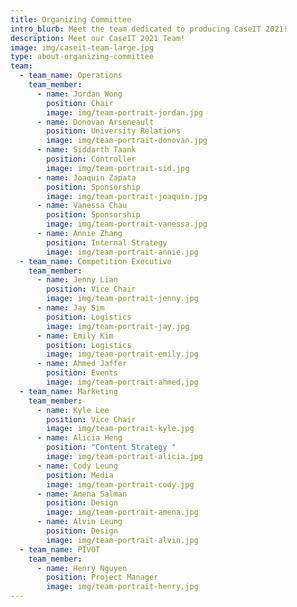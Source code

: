 ```yaml
---
title: Organizing Committee
intro_blurb: Meet the team dedicated to producing CaseIT 2021!
description: Meet our CaseIT 2021 Team!
image: img/caseit-team-large.jpg
type: about-organizing-committee
team:
  - team_name: Operations
    team_member:
      - name: Jordan Wong
        position: Chair
        image: img/team-portrait-jordan.jpg
      - name: Donovan Arseneault
        position: University Relations
        image: img/team-portrait-donovan.jpg
      - name: Siddarth Taank
        position: Controller
        image: img/team-portrait-sid.jpg
      - name: Joaquin Zapata
        position: Sponsorship
        image: img/team-portrait-joaquin.jpg
      - name: Vanessa Chau
        position: Sponsorship
        image: img/team-portrait-vanessa.jpg
      - name: Annie Zhang
        position: Internal Strategy
        image: img/team-portrait-annie.jpg
  - team_name: Competition Executive
    team_member:
      - name: Jenny Lian
        position: Vice Chair
        image: img/team-portrait-jenny.jpg
      - name: Jay Sim
        position: Logistics
        image: img/team-portrait-jay.jpg
      - name: Emily Kim
        position: Logistics
        image: img/team-portrait-emily.jpg
      - name: Ahmed Jaffer
        position: Events
        image: img/team-portrait-ahmed.jpg
  - team_name: Marketing
    team_member:
      - name: Kyle Lee
        position: Vice Chair
        image: img/team-portrait-kyle.jpg
      - name: Alicia Heng
        position: "Content Strategy "
        image: img/team-portrait-alicia.jpg
      - name: Cody Leung
        position: Media
        image: img/team-portrait-cody.jpg
      - name: Amena Salman
        position: Design
        image: img/team-portrait-amena.jpg
      - name: Alvin Leung
        position: Design
        image: img/team-portrait-alvin.jpg
  - team_name: PIVOT
    team_member:
      - name: Henry Nguyen
        position: Project Manager
        image: img/team-portrait-henry.jpg
---
```

